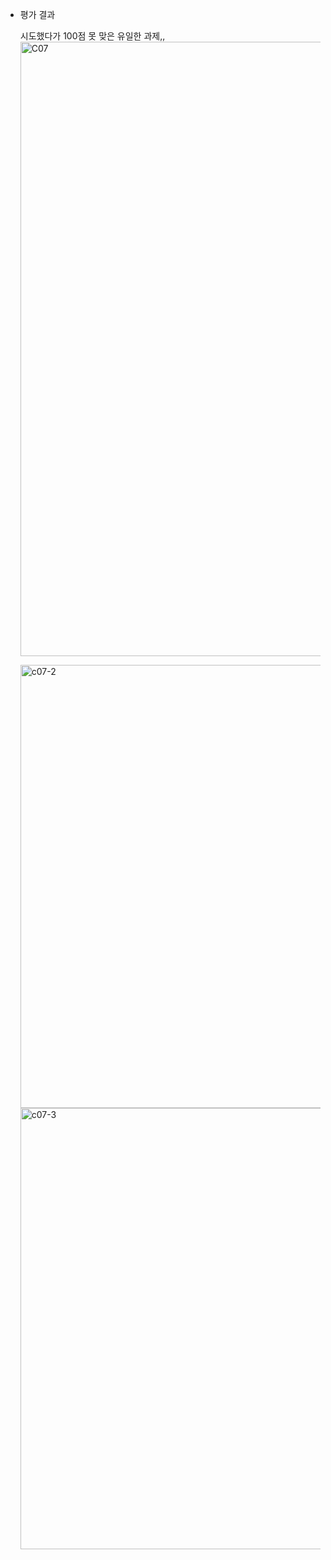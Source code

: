 - 평가 결과

  시도했다가 100점 못 맞은 유일한 과제,,
  <img width="983" alt="C07" src="https://github.com/2UJ1N/42piscine/assets/83401978/8ba6e37e-6baa-40d4-a1db-08a2bb521cad">

  <img width="709" alt="c07-2" src="https://github.com/2UJ1N/42piscine/assets/83401978/517a088f-f4db-4347-92d9-5661e369f5d2">
  <img width="706" alt="c07-3" src="https://github.com/2UJ1N/42piscine/assets/83401978/a1ea001b-74e5-4598-8e34-8ddb2485be5a">
